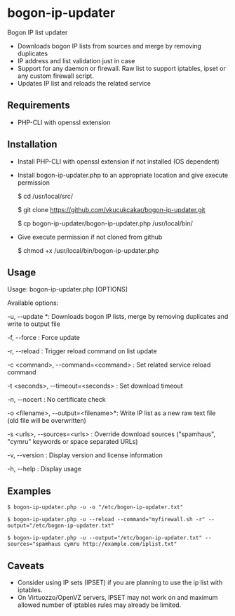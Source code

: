 # bogon-ip-updater

Bogon IP list updater

* Downloads bogon IP lists from sources and merge by removing duplicates
* IP address and list validation just in case
* Support for any daemon or firewall. Raw list to support iptables, ipset or any custom firewall script.
* Updates IP list and reloads the related service

## Requirements

* PHP-CLI with openssl extension

## Installation

* Install PHP-CLI with openssl extension if not installed (OS dependent)

* Install bogon-ip-updater.php to an appropriate location and give execute permission

	$ cd /usr/local/src/

	$ git clone https://github.com/vkucukcakar/bogon-ip-updater.git

	$ cp bogon-ip-updater/bogon-ip-updater.php /usr/local/bin/
	
* Give execute permission if not cloned from github

	$ chmod +x /usr/local/bin/bogon-ip-updater.php
	

## Usage

Usage: bogon-ip-updater.php [OPTIONS]

Available options:

-u, --update                        *: Downloads bogon IP lists, merge by removing duplicates and write to output file

-f, --force                          : Force update

-r, --reload                         : Trigger reload command on list update

-c \<command>, --command=\<command>  : Set related service reload command

-t \<seconds>, --timeout=\<seconds>  : Set download timeout

-n, --nocert                         : No certificate check

-o \<filename>, --output=\<filename>*: Write IP list as a new raw text file (old file will be overwritten)

-s \<urls>, --sources=\<urls>        : Override download sources ("spamhaus", "cymru" keywords or space separated URLs)

-v, --version                        : Display version and license information

-h, --help                           : Display usage

 
## Examples

	$ bogon-ip-updater.php -u -o "/etc/bogon-ip-updater.txt"

	$ bogon-ip-updater.php -u --reload --command="myfirewall.sh -r" --output="/etc/bogon-ip-updater.txt"

	$ bogon-ip-updater.php -u --output="/etc/bogon-ip-updater.txt" --sources="spamhaus cymru http://example.com/iplist.txt"
	
## Caveats

* Consider using IP sets (IPSET) if you are planning to use the ip list with iptables.
* On Virtuozzo/OpenVZ servers, IPSET may not work on and maximum allowed number of iptables rules may already be limited.
